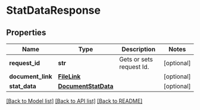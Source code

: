# StatDataResponse

## Properties
Name | Type | Description | Notes
------------ | ------------- | ------------- | -------------
**request_id** | **str** | Gets or sets request Id. | [optional] 
**document_link** | [**FileLink**](FileLink.md) |  | [optional] 
**stat_data** | [**DocumentStatData**](DocumentStatData.md) |  | [optional] 

[[Back to Model list]](../README.md#documentation-for-models) [[Back to API list]](../README.md#documentation-for-api-endpoints) [[Back to README]](../README.md)


